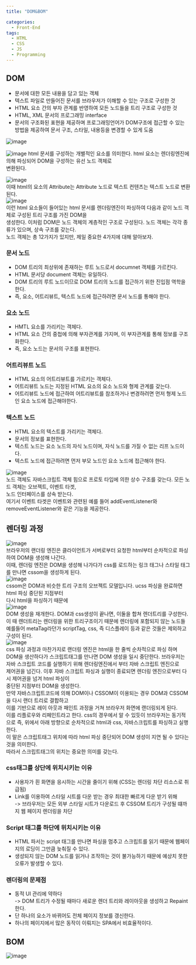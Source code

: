 ```yaml
---
title: "DOM&BOM"

categories:
  - Front-End
tags:
  - HTML
  - CSS
  - JS
  - Programming
---
```

## DOM
- 문서에 대한 모든 내용을 담고 있는 객체
- 텍스트 파일로 만들어진 문서를 브라우저가 이해할 수 있는 구조로 구성한 것
- HTML 요소 간의 부자 관계를 반영하여 모든 노드들을 트리 구조로 구성한 것
- HTML, XML 문서의 프로그래밍 interface
- 문서의 구조화된 표현을 제공하며 프로그래밍언어가 DOM구조에 접근할 수 있는 방법을 제공하여 문서 구조, 스타일, 내용등을 변경할 수 있게 도움  

![image](https://user-images.githubusercontent.com/68246962/122910780-9052db80-d391-11eb-9b30-5c479e5be931.png) 

![image](https://user-images.githubusercontent.com/68246962/122910897-b1b3c780-d391-11eb-8c81-5d56f0038beb.png)
html 문서를 구성하는 개별적인 요소를 의미한다. html 요소는 렌더링엔진에 의해 파싱되어 DOM을 구성하는 유선 노드 객체로  
변환된다.  

![image](https://user-images.githubusercontent.com/68246962/122911228-0c4d2380-d392-11eb-954c-29fc0f7501d2.png)  
이때 html의 요소의 Attribute는 Attribute 노드로 텍스트 컨텐츠는 텍스트 노드로 변환된다.  
![image](https://user-images.githubusercontent.com/68246962/122911607-6f3eba80-d392-11eb-8c89-ab19d5dbcbf6.png)  
이런 html 요소들이 들어있는 html 문서를 렌더링엔진이 파싱하여 다음과 같이 노드 객체로 구성된 트리 구조를 가진 DOM을   
생성한다. 이처럼 DOM은 노드 객체의 계층적인 구조로 구성된다. 노드 객체는 각각 종류가 있으며, 상속 구조를 갖는다.  
노드 객체는 총 12가지가 있지만, 제일 중요한 4가지에 대해 알아보자.
### 문서 노드
- DOM 트리의 최상위에 존재하는 루트 노드로서 documnet 객체를 가르킨다.
- HTML 문서당 document 객체는 유일하다.
- DOM 트리의 루트 노드이므로 DOM 트리의 노드를 접근하기 위한 진입점 역학을 한다.
- 즉, 요소, 어트리뷰트, 텍스트 노드에 접근하려면 문서 노드를 통해야 한다.  

### 요소 노드
- HMTL 요소를 가리키는 객체다.
- HTML 요소 간의 중첩에 의해 부자관계를 가지며, 이 부자관계를 통해 정보를 구조화한다.
- 즉, 요소 노드는 문서의 구조를 표현한다.  

### 어트리뷰트 노드
- HTML 요소의 어트리뷰트를 가르키는 객체다.
- 어트리뷰트 노드는 지정된 HTML 요소의 요소 노드와 형제 관계를 갖는다.
- 어트리뷰트 노드에 접근하여 어트리뷰트를 참조하거나 변경하려면 먼저 형제 노드인 요소 노드에 접근해야한다.  

### 텍스트 노드
- HTML 요소의 텍스트를 가리키는 객체다.
- 문서의 정보를 표현한다.
- 텍스트 노드는 요소 노드의 자식 노드이며, 자식 노드를 가질 수 없는 리프 노드이다.
- 텍스트 노드에 접근하려면 먼저 부모 노드인 요소 노드에 접근해야 한다.  

![image](https://user-images.githubusercontent.com/68246962/122914781-f6d9f880-d395-11eb-8956-ca8aedc32d86.png)  
노드 객체도 자바스크립트 객체 힘으로 프로토 타입에 의한 상수 구조를 갖는다. 모든 노드 객체는 오브젝트, 이벤트 타겟,  
노드 인터페이스를 상속 받는다.  
여기서 이벤트 타겟은 이벤트와 관련된 예를 들어 addEventListener와 removeEventListener와 같은 기능을 제공한다.  

## 렌더링 과정
![image](https://user-images.githubusercontent.com/68246962/122972147-c95b7200-d3ca-11eb-9429-7e69cec58c3a.png)  
브라우저의 랜더링 엔진은 클라이언트가 서버로부터 요청한 html부터 순차적으로 파싱하여 DOM을 생성해 나간다.   
이때, 렌더링 엔진은 DOM을 생성해 나가다가 css를
로드하는 링크 태그나 스타일 태그를 만나면 cssom을 생성하게 된다.  
![image](https://user-images.githubusercontent.com/68246962/122972461-248d6480-d3cb-11eb-8574-c1cd7ef15375.png)  
cssom은 DOM과 비슷한 트리 구조의 오브젝트 모델입니다. ucss 파싱을 완료하면 html 파싱 중단된 지점부터  
 다시 html을 파싱하기 때문에   
![image](https://user-images.githubusercontent.com/68246962/122972658-57cff380-d3cb-11eb-8b74-aceb8aa061d1.png)  
DOM 생성을 재개한다. DOM과 css생성이 끝나면, 이둘을 합쳐 렌더트리를 구성한다. 이 때 렌더트리는 렌더링을 위한 트리구조이기 때문에 렌더링에 포함되지 않는 노드들 예를들어
metaTag라던가 scriptTag, css, 즉 디스플레이 등과 같은 것들은 제외하고   
구성이 된다.  
![image](https://user-images.githubusercontent.com/68246962/122973028-beeda800-d3cb-11eb-85aa-1dfb96e0ba7e.png)  
css 파싱 과정과 마찬가지로 랜더링 엔진은 html을 한 줄씩 순차적으로 파싱 하며 DOM을 생산하다가 스크립트태그를 만나면 DOM 생성을 일시 중단한다.
브라우저는 자바 스크립트 코드를 실행하기 위해 렌더링엔진에서 부터 자바 스크립트 엔진으로   
제어권을 넘긴다. 이후 자바 스크립트 파싱과 실행이 종료되면 렌더링 엔진으로부터 다시 제어권을 넘겨 html 파싱이  
중단된 지점부터 DOM을 생성한다.  
만약 자바스크립트코드에 의해 DOM이나 CSSOM이 이용되는 경우 DOM과 CSSOM을 다시 랜더 트리로 결합하고   
이를 기반으로 레이 아웃과 패인트 과정을
거쳐 브라우저 화면에 랜더링되게 된다.  
이를 리플로우와 리페인트라고 한다.
css의 경우에서 알 수 있듯이 브라우저는 동기적으로 즉, 위에서 아래 방향으로 순차적으로 html과 css, 자바스크립트를 파싱하고 실행한다.  
이 말은 스크립트태그 위치에 따라
html 파싱 중단되어 DOM 생성이 지연 될 수 있다는 것을 의미한다.  
따라서 스크립트태그의 위치는 중요한 의미를 갖는다.  
### css태그를 상단에 위치시키는 이유
- 사용자가 흰 화면을 응시하는 시간을 줄이기 위해 (CSS는 렌더링 차단 리소스로 취급됨)
- Link를 이용하여 스타일 시트를 다운 받는 경우 최대한 빠르게 다운 받기 위해  
  -> 브라우저는 모든 외부 스타일 시트가 다운로드 후 CSSOM 트리가 구성될 떄까지 웹 페이지 렌더링을 차단  

### Script 태그를 하단에 위치시키는 이유
- HTML 파서는 script 태그를 만나면 파싱을 멈추고 스크립트를 읽기 때문에 웹페이지의 로딩이 그만큼 늦춰질 수 있다.
- 생성되지 않는 DOM 노드를 읽거나 조작하는 것이 불가능하기 때문에 예상치 못한 오류가 발생할 수 있다.  

### 렌더링의 문제점
- 동적 UI 관리에 약하다  
-> DOM 트리가 수정될 때마다 새로운 렌더 트리와 레이아웃을 생성하고 Repaint 한다.
- 단 하나의 요소가 바뀌어도 전체 페이지 정보를 갱신한다.
- 하나의 페이지에서 많은 동작이 이뤄지는 SPA에서 비효율적이다.  

## BOM
![image](https://user-images.githubusercontent.com/68246962/122989558-e9e0f780-d3dd-11eb-8679-74ea920593d2.png)
